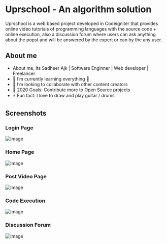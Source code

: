 # Uprschool - An algorithm solution
Uprschool is a web based project developed in Codeigniter that provides online video tutorials of programming languages with the source code + online execution, also a discussion forum where users can ask anything about the popst and will be answered by the expert or can by the any user.

## About me

- About me, Its Sadheer Ajk | Software Enginner | Web developer | Freelancer
- 🌱 I’m currently learning everything 🤣
- 👯 I’m looking to collaborate with other content creators
- 🥅 2020 Goals: Contribute more to Open Source projects
- ⚡ Fun fact: I love to draw and play guitar / drums

## Screenshots

### Login Page
![image](https://user-images.githubusercontent.com/24701992/126976921-f8c65008-14b8-420f-ba66-b5cb41e9098f.png)

### Home Page
![image](https://user-images.githubusercontent.com/24701992/126977054-bc5ab596-8ec3-4733-829d-a691e03484c5.png)

### Post Video Page
![image](https://user-images.githubusercontent.com/24701992/126977144-fd1a2173-55b9-4ee8-8b36-40a7d4617952.png)

### Code Execution
![image](https://user-images.githubusercontent.com/24701992/126977204-a81a0e1f-fe94-4065-8fbd-c28eea9a14bf.png)

### Discussion Forum
![image](https://user-images.githubusercontent.com/24701992/126977268-b76d3029-e507-4e09-a380-87a79540cde7.png)
